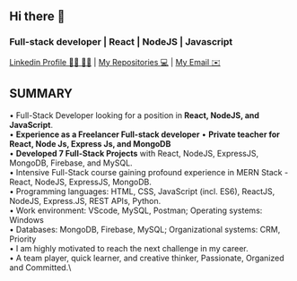 ## Hi there 👋
### Full-stack developer | React | NodeJS | Javascript

[Linkedin Profile 👨‍💻 👩‍💻](https://www.linkedin.com/in/danielmaximov/) |
[My Repositories 💻](https://github.com/Danielmaximov123?tab=repositories) |
[My Email ✉️](DanielMaximov2@gmail.com) 


## SUMMARY 
• Full-Stack Developer looking for a position in __React, NodeJS, and JavaScript__.\
• __Experience as a Freelancer Full-stack developer__
• __Private teacher for React, Node Js, Express Js, and MongoDB__\
• __Developed 7 Full-Stack Projects__ with React, NodeJS, ExpressJS, MongoDB, Firebase, and MySQL.\
• Intensive Full-Stack course gaining profound experience in MERN Stack - React, NodeJS, ExpressJS, 
 MongoDB.\
• Programming languages: HTML, CSS, JavaScript (incl. ES6), ReactJS, NodeJS, Express.JS, REST APIs, Python.\
• Work environment: VScode, MySQL, Postman; Operating systems: Windows\
• Databases: MongoDB, Firebase, MySQL; Organizational systems: CRM, Priority\
• I am highly motivated to reach the next challenge in my career.\
• A team player, quick learner, and creative thinker, Passionate, Organized and Committed.\



<!--
**Danielmaximov123/Danielmaximov123** is a ✨ _special_ ✨ repository because its `README.md` (this file) appears on your GitHub profile.

Here are some ideas to get you started:

- 🔭 I’m currently working on ...
- 🌱 I’m currently learning ...
- 👯 I’m looking to collaborate on ...
- 🤔 I’m looking for help with ...
- 💬 Ask me about ...
- 📫 How to reach me: ...
- 😄 Pronouns: ...
- ⚡ Fun fact: ...
-->
